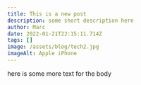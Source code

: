 ```yaml
---
title: This is a new post
description: some short description here
author: Marc
date: 2022-01-21T22:15:11.714Z
tags: []
image: /assets/blog/tech2.jpg
imageAlt: Apple iPhone
---
```

here is some more text for the body